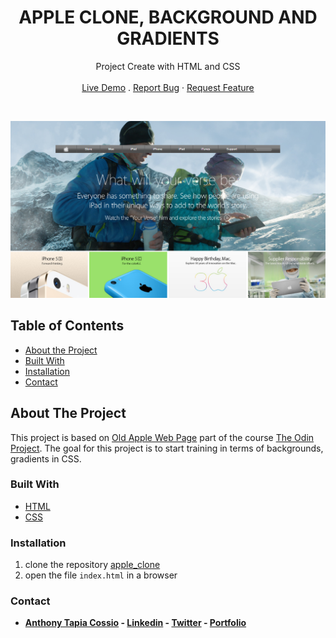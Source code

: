 <p align="center">
  <h1 align="center">APPLE CLONE, BACKGROUND AND GRADIENTS</h1>

  <p align="center">
    Project Create with HTML and CSS
    <br>
    <br>
    <a href="https://github.com/AnthonyTC89/apple_clone/" target="_blank">Live Demo</a>
    .
    <a href="https://github.com/AnthonyTC89/apple_clone/issues">Report Bug</a>
    ·
    <a href="https://github.com/AnthonyTC89/apple_clone/issues">Request Feature</a>
  </p>
  <br>
</p>

![Screenshot](/screenshots/01.png)

<!-- TABLE OF CONTENTS -->
## Table of Contents

* [About the Project](#about-the-project)
* [Built With](#built-with)
* [Installation](#installation)
* [Contact](#Contact)

<!-- ABOUT THE PROJECT -->
## About The Project

This project is based on [Old Apple Web Page](https://web.archive.org/web/20140301004610/http://www.apple.com/) part of the course [The Odin Project](https://www.theodinproject.com/home). 
The goal for this project is to start training in terms of backgrounds, gradients in CSS.

### Built With
* [HTML](https://www.w3.org/html/)
* [CSS](https://www.w3.org/Style/CSS/)

### Installation
  1. clone the repository [apple_clone](https://github.com/AnthonyTC89/apple_clone)
  2. open the file `index.html` in a browser 

### Contact

* **[Anthony Tapia Cossio](https://github.com/AnthonyTC89) - [Linkedin](linkedin.com/in/anthony-tapia-cossio) - [Twitter](https://twitter.com/ptonypTC) - [Portfolio](https://portfolio-anthony.herokuapp.com/)**